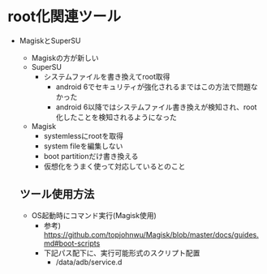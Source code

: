 # root化関連ツール

* MagiskとSuperSU
  * Magiskの方が新しい
  * SuperSU
    * システムファイルを書き換えてroot取得
      * android 6でセキュリティが強化されるまではこの方法で問題なかった
      * android 6以降ではシステムファイル書き換えが検知され、root化したことを検知されるようになった
  * Magisk
    * systemlessにrootを取得
    * system fileを編集しない
    * boot partitionだけ書き換える
    * 仮想化をうまく使って対応しているとのこと
  
  ## ツール使用方法
  
  * OS起動時にコマンド実行(Magisk使用)
    * 参考) https://github.com/topjohnwu/Magisk/blob/master/docs/guides.md#boot-scripts
    * 下記パス配下に、実行可能形式のスクリプト配置
      * /data/adb/service.d
